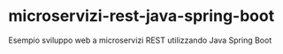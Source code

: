 # microservizi-rest-java-spring-boot
Esempio sviluppo web a microservizi REST utilizzando Java Spring Boot
